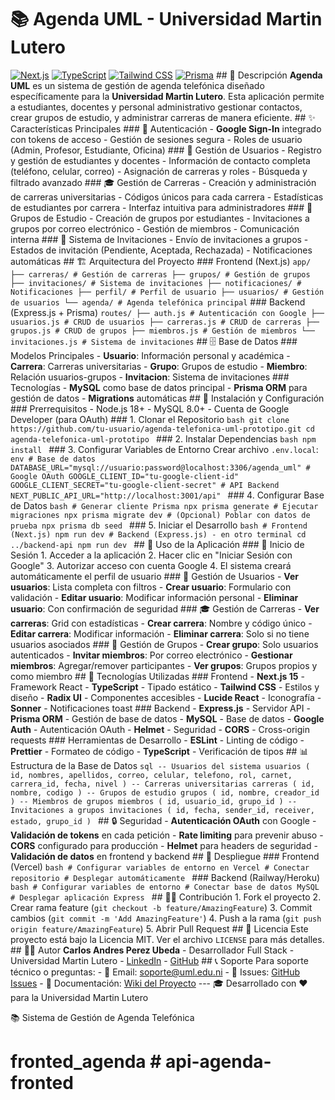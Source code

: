 # 📚 Agenda UML - Universidad Martin Lutero 
[![Next.js](https://img.shields.io/badge/Next.js-15.2.4-black?style=for-the-badge&logo=next.js)](https://nextjs.org/) [![TypeScript](https://img.shields.io/badge/TypeScript-5.0-blue?style=for-the-badge&logo=typescript)](https://www.typescriptlang.org/) [![Tailwind CSS](https://img.shields.io/badge/Tailwind_CSS-3.4.17-38B2AC?style=for-the-badge&logo=tailwind-css)](https://tailwindcss.com/) [![Prisma](https://img.shields.io/badge/Prisma-ORM-2D3748?style=for-the-badge&logo=prisma)](https://www.prisma.io/) ## 
🎯 Descripción **Agenda UML** es un sistema de gestión de agenda telefónica diseñado específicamente para la **Universidad Martin Lutero**. Esta aplicación permite a estudiantes, docentes y personal administrativo gestionar contactos, crear grupos de estudio, y administrar carreras de manera eficiente. ## 
✨ Características Principales ### 
🔐 Autenticación - **Google Sign-In** integrado con tokens de acceso - Gestión de sesiones segura - Roles de usuario (Admin, Profesor, Estudiante, Oficina) ### 
👥 Gestión de Usuarios - Registro y gestión de estudiantes y docentes - Información de contacto completa (teléfono, celular, correo) - Asignación de carreras y roles - Búsqueda y filtrado avanzado ### 
🎓 Gestión de Carreras - Creación y administración de carreras universitarias - Códigos únicos para cada carrera - Estadísticas de estudiantes por carrera - Interfaz intuitiva para administradores ### 👥 Grupos de Estudio - Creación de grupos por estudiantes - Invitaciones a grupos por correo electrónico - Gestión de miembros - Comunicación interna ### 
📧 Sistema de Invitaciones - Envío de invitaciones a grupos - Estados de invitación (Pendiente, Aceptada, Rechazada) - Notificaciones automáticas ## 
🏗️ Arquitectura del Proyecto ### Frontend (Next.js) ``` app/ ├── carreras/ # Gestión de carreras ├── grupos/ # Gestión de grupos ├── invitaciones/ # Sistema de invitaciones ├── notificaciones/ # Notificaciones ├── perfil/ # Perfil de usuario ├── usuarios/ # Gestión de usuarios └── agenda/ # Agenda telefónica principal ``` ### Backend (Express.js + Prisma) ``` routes/ ├── auth.js # Autenticación con Google ├── usuarios.js # CRUD de usuarios ├── carreras.js # CRUD de carreras ├── grupos.js # CRUD de grupos ├── miembros.js # Gestión de miembros └── invitaciones.js # Sistema de invitaciones ``` ## 🗄️ Base de Datos ### Modelos Principales - **Usuario**: Información personal y académica - **Carrera**: Carreras universitarias - **Grupo**: Grupos de estudio - **Miembro**: Relación usuarios-grupos - **Invitacion**: Sistema de invitaciones ### Tecnologías - **MySQL** como base de datos principal - **Prisma ORM** para gestión de datos - **Migrations** automáticas ## 🚀 Instalación y Configuración ### Prerrequisitos - Node.js 18+ - MySQL 8.0+ - Cuenta de Google Developer (para OAuth) ### 1. Clonar el Repositorio ```bash git clone https://github.com/tu-usuario/agenda-telefonica-uml-prototipo.git cd agenda-telefonica-uml-prototipo ``` ### 2. Instalar Dependencias ```bash npm install ``` ### 3. Configurar Variables de Entorno Crear archivo `.env.local`: ```env # Base de datos DATABASE_URL="mysql://usuario:password@localhost:3306/agenda_uml" # Google OAuth GOOGLE_CLIENT_ID="tu-google-client-id" GOOGLE_CLIENT_SECRET="tu-google-client-secret" # API Backend NEXT_PUBLIC_API_URL="http://localhost:3001/api" ``` ### 4. Configurar Base de Datos ```bash # Generar cliente Prisma npx prisma generate # Ejecutar migraciones npx prisma migrate dev # (Opcional) Poblar con datos de prueba npx prisma db seed ``` ### 5. Iniciar el Desarrollo ```bash # Frontend (Next.js) npm run dev # Backend (Express.js) - en otro terminal cd ../backend-api npm run dev ``` ## 
📱 Uso de la Aplicación ### 
🔑 Inicio de Sesión 1. Acceder a la aplicación 2. Hacer clic en "Iniciar Sesión con Google" 3. Autorizar acceso con cuenta Google 4. El sistema creará automáticamente el perfil de usuario ### 
👥 Gestión de Usuarios - **Ver usuarios**: Lista completa con filtros - **Crear usuario**: Formulario con validación - **Editar usuario**: Modificar información personal - **Eliminar usuario**: Con confirmación de seguridad ### 
🎓 Gestión de Carreras - **Ver carreras**: Grid con estadísticas - **Crear carrera**: Nombre y código único - **Editar carrera**: Modificar información - **Eliminar carrera**: Solo si no tiene usuarios asociados ### 
👥 Gestión de Grupos - **Crear grupo**: Solo usuarios autenticados - **Invitar miembros**: Por correo electrónico - **Gestionar miembros**: Agregar/remover participantes - **Ver grupos**: Grupos propios y como miembro ## 
🔧 Tecnologías Utilizadas ### Frontend - **Next.js 15** - Framework React - **TypeScript** - Tipado estático - **Tailwind CSS** - Estilos y diseño - **Radix UI** - Componentes accesibles - **Lucide React** - Iconografía - **Sonner** - Notificaciones toast ### Backend - **Express.js** - Servidor API - **Prisma ORM** - Gestión de base de datos - **MySQL** - Base de datos - **Google Auth** - Autenticación OAuth - **Helmet** - Seguridad - **CORS** - Cross-origin requests ### Herramientas de Desarrollo - **ESLint** - Linting de código - **Prettier** - Formateo de código - **TypeScript** - Verificación de tipos ## 
📊 Estructura de la Base de Datos ```sql -- Usuarios del sistema usuarios ( id, nombres, apellidos, correo, celular, telefono, rol, carnet, carrera_id, fecha, nivel ) -- Carreras universitarias carreras ( id, nombre, codigo ) -- Grupos de estudio grupos ( id, nombre, creador_id ) -- Miembros de grupos miembros ( id, usuario_id, grupo_id ) -- Invitaciones a grupos invitaciones ( id, fecha, sender_id, receiver, estado, grupo_id ) ``` ## 
🔒 Seguridad - **Autenticación OAuth** con Google - **Validación de tokens** en cada petición - **Rate limiting** para prevenir abuso - **CORS** configurado para producción - **Helmet** para headers de seguridad - **Validación de datos** en frontend y backend ## 
🚀 Despliegue ### Frontend (Vercel) ```bash # Configurar variables de entorno en Vercel # Conectar repositorio # Desplegar automáticamente ``` ### Backend (Railway/Heroku) ```bash # Configurar variables de entorno # Conectar base de datos MySQL # Desplegar aplicación Express ``` ## 
👨‍💻 Contribución 1. Fork el proyecto 2. Crear rama feature (`git checkout -b feature/AmazingFeature`) 3. Commit cambios (`git commit -m 'Add AmazingFeature'`) 4. Push a la rama (`git push origin feature/AmazingFeature`) 5. Abrir Pull Request ## 
📝 Licencia Este proyecto está bajo la Licencia MIT. Ver el archivo `LICENSE` para más detalles. ## 
👨‍🎓 Autor **Carlos Andres Perez Ubeda** - Desarrollador Full Stack - Universidad Martin Lutero - [LinkedIn](https://linkedin.com/in/tu-perfil) - [GitHub](https://github.com/tu-usuario) ## 📞 Soporte Para soporte técnico o preguntas: - 
📧 Email: soporte@uml.edu.ni - 
🐛 Issues: [GitHub Issues](https://github.com/tu-usuario/agenda-telefonica-uml-prototipo/issues) - 
📖 Documentación: [Wiki del Proyecto](https://github.com/tu-usuario/agenda-telefonica-uml-prototipo/wiki) ---
🎓 Desarrollado con ❤️ para la Universidad Martin Lutero

📚 Sistema de Gestión de Agenda Telefónica

# fronted_agenda # api-agenda-fronted
